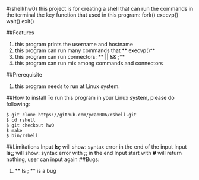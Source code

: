 #rshell(hw0)
this project is for creating a shell that can run the commands in the terminal
the key function that used in this program:
fork() execvp() wait() exit()

##Features
1. this program prints the username and hostname
2. this program can run many commands that ** execvp()**
3. this program can run connectors: ** || && ;**
4. this program can run mix among commands and connectors 
 
##Prerequisite
1. this program needs to run at Linux system.

##How to install
To run this program in your Linux system, please do following:
```
$ git clone https://github.com/ycao006/rshell.git
$ cd rshell
$ git checkout hw0
$ make
$ bin/rshell
```

##Limitations
Input **ls;** will show: syntax error in the end of the input
Input **ls;;** will show: syntax error with ;; in the end
Input start with **#** will return nothing, user can input again 
##Bugs:
1. ** ls   ;   ** is a bug


